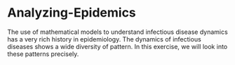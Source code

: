 # Analyzing-Epidemics
The use of mathematical models to understand infectious disease dynamics has a very rich history in epidemiology. The dynamics of infectious diseases shows a wide diversity of pattern. In this exercise, we will look into these patterns precisely.
